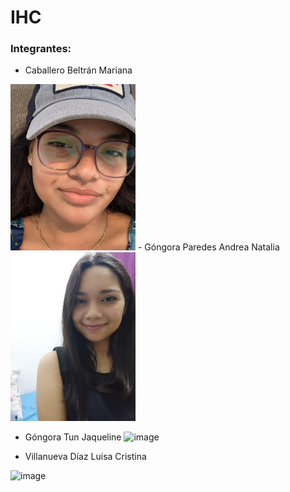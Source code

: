 # IHC

### Integrantes:
- Caballero Beltrán Mariana
<img src="https://github.com/AndreaGP25/IHC/blob/main/Captura%20de%20pantalla%202024-08-30%20003620.png?raw=true" width="200">
- Góngora Paredes Andrea Natalia
<img src="https://github.com/AndreaGP25/IHC/blob/main/WhatsApp%20Image%202024-06-12%20at%208.28.34%20PM.jpeg"  width="200"/>

- Góngora Tun Jaqueline
![image](https://github.com/user-attachments/assets/457fb440-9021-41ab-8617-9b5e429cea20)

- Villanueva Díaz Luisa Cristina

![image](https://github.com/user-attachments/assets/57c40f68-e5e0-4de1-bf45-91267bc7f288)


